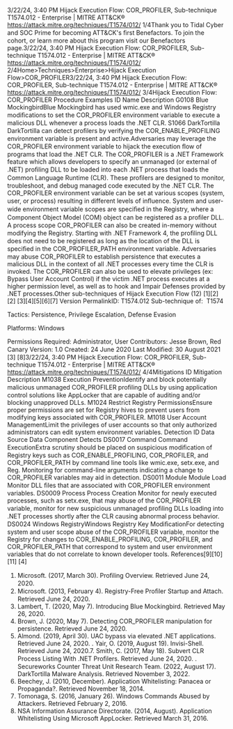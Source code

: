 3/22/24, 3:40 PM Hijack Execution Flow: COR\_PROFILER, Sub-technique T1574.012 - Enterprise | MITRE ATT&CK®
https://attack.mitre.org/techniques/T1574/012/ 1/4Thank you to Tidal Cyber and SOC Prime for becoming ATT&CK's ﬁrst Benefactors. To join the cohort, or learn more about this program visit our
Benefactors page.3/22/24, 3:40 PM Hijack Execution Flow: COR\_PROFILER, Sub-technique T1574.012 - Enterprise | MITRE ATT&CK®
https://attack.mitre.org/techniques/T1574/012/ 2/4Home>Techniques>Enterprise>Hijack Execution Flow>COR\_PROFILER3/22/24, 3:40 PM Hijack Execution Flow: COR\_PROFILER, Sub-technique T1574.012 - Enterprise | MITRE ATT&CK®
https://attack.mitre.org/techniques/T1574/012/ 3/4Hijack Execution Flow: COR\_PROFILER
Procedure Examples
ID Name Description
G0108 Blue
MockingbirdBlue Mockingbird has used wmic.exe and Windows Registry modiﬁcations to set the COR\_PROFILER
environment variable to execute a malicious DLL whenever a process loads the .NET CLR.
S1066 DarkTortilla DarkTortilla can detect proﬁlers by verifying the COR\_ENABLE\_PROFILING environment variable is present
and active.Adversaries may leverage the COR\_PROFILER environment variable to hijack the execution ﬂow of programs that load the .NET CLR. The
COR\_PROFILER is a .NET Framework feature which allows developers to specify an unmanaged (or external of .NET) proﬁling DLL to be
loaded into each .NET process that loads the Common Language Runtime (CLR). These proﬁlers are designed to monitor, troubleshoot, and
debug managed code executed by the .NET CLR.
The COR\_PROFILER environment variable can be set at various scopes (system, user, or process) resulting in different levels of inﬂuence.
System and user-wide environment variable scopes are speciﬁed in the Registry, where a Component Object Model (COM) object can be
registered as a proﬁler DLL. A process scope COR\_PROFILER can also be created in-memory without modifying the Registry. Starting with
.NET Framework 4, the proﬁling DLL does not need to be registered as long as the location of the DLL is speciﬁed in the
COR\_PROFILER\_PATH environment variable.
Adversaries may abuse COR\_PROFILER to establish persistence that executes a malicious DLL in the context of all .NET processes every
time the CLR is invoked. The COR\_PROFILER can also be used to elevate privileges (ex: Bypass User Account Control) if the victim .NET
process executes at a higher permission level, as well as to hook and Impair Defenses provided by .NET processes.Other sub-techniques of Hijack Execution Flow (12)
[1][2]
[2]
[3][4][5][6][7]
Version PermalinkID: T1574.012
Sub-technique of:  T1574

Tactics: Persistence, Privilege Escalation, Defense Evasion

Platforms: Windows

Permissions Required: Administrator, User
Contributors: Jesse Brown, Red Canary
Version: 1.0
Created: 24 June 2020
Last Modiﬁed: 30 August 2021
[3]
[8]3/22/24, 3:40 PM Hijack Execution Flow: COR\_PROFILER, Sub-technique T1574.012 - Enterprise | MITRE ATT&CK®
https://attack.mitre.org/techniques/T1574/012/ 4/4Mitigations
ID Mitigation Description
M1038 Execution
PreventionIdentify and block potentially malicious unmanaged COR\_PROFILER proﬁling DLLs by using
application control solutions like AppLocker that are capable of auditing and/or blocking unapproved
DLLs.
M1024 Restrict Registry
PermissionsEnsure proper permissions are set for Registry hives to prevent users from modifying keys associated
with COR\_PROFILER.
M1018 User Account
ManagementLimit the privileges of user accounts so that only authorized administrators can edit system
environment variables.
Detection
ID Data Source Data Component Detects
DS0017 Command Command
ExecutionExtra scrutiny should be placed on suspicious modiﬁcation of Registry keys such
as COR\_ENABLE\_PROFILING, COR\_PROFILER, and COR\_PROFILER\_PATH by
command line tools like wmic.exe, setx.exe, and Reg. Monitoring for command-line
arguments indicating a change to COR\_PROFILER variables may aid in detection.
DS0011 Module Module Load Monitor DLL ﬁles that are associated with COR\_PROFILER environment variables.
DS0009 Process Process Creation Monitor for newly executed processes, such as setx.exe, that may abuse of the
COR\_PROFILER variable, monitor for new suspicious unmanaged proﬁling DLLs
loading into .NET processes shortly after the CLR causing abnormal process
behavior.
DS0024 Windows RegistryWindows Registry
Key ModiﬁcationFor detecting system and user scope abuse of the COR\_PROFILER variable, monitor
the Registry for changes to COR\_ENABLE\_PROFILING, COR\_PROFILER, and
COR\_PROFILER\_PATH that correspond to system and user environment variables
that do not correlate to known developer tools.
References[9][10][11]
[4]
1. Microsoft. (2017, March 30). Proﬁling Overview. Retrieved
June 24, 2020.
2. Microsoft. (2013, February 4). Registry-Free Proﬁler Startup
and Attach. Retrieved June 24, 2020.
3. Lambert, T. (2020, May 7). Introducing Blue Mockingbird.
Retrieved May 26, 2020.
4. Brown, J. (2020, May 7). Detecting COR\_PROFILER
manipulation for persistence. Retrieved June 24, 2020.
5. Almond. (2019, April 30). UAC bypass via elevated .NET
applications. Retrieved June 24, 2020.
. Yair, O. (2019, August 19). Invisi-Shell. Retrieved June 24,
2020.7. Smith, C. (2017, May 18). Subvert CLR Process Listing With
.NET Proﬁlers. Retrieved June 24, 2020.
. Secureworks Counter Threat Unit Research Team. (2022,
August 17). DarkTortilla Malware Analysis. Retrieved
November 3, 2022.
9. Beechey, J. (2010, December). Application Whitelisting:
Panacea or Propaganda?. Retrieved November 18, 2014.
10. Tomonaga, S. (2016, January 26). Windows Commands
Abused by Attackers. Retrieved February 2, 2016.
11. NSA Information Assurance Directorate. (2014, August).
Application Whitelisting Using Microsoft AppLocker. Retrieved
March 31, 2016.